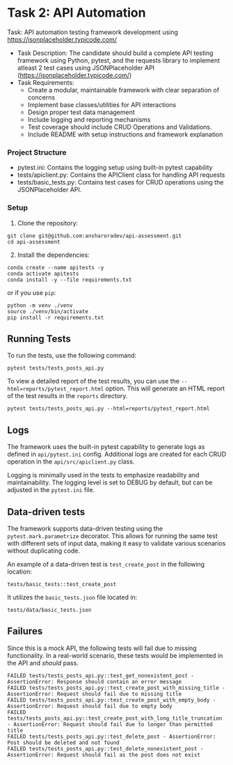 # Task 2: API Automation

Task: API automation testing framework development using
https://jsonplaceholder.typicode.com/
* Task Description: The candidate should build a complete API testing framework
using Python, pytest, and the requests library to implement atleast 2 test cases
using JSONPlaceholder API (https://jsonplaceholder.typicode.com/)
* Task Requirements:
  *  Create a modular, maintainable framework with clear separation of
  concerns
  * Implement base classes/utilities for API interactions
  * Design proper test data management
  * Include logging and reporting mechanisms
  * Test coverage should include CRUD Operations and Validations.
  * Include README with setup instructions and framework explanation

### Project Structure

* pytest.ini: Contains the logging setup using built-in pytest capability
* tests/apiclient.py: Contains the APIClient class for handling API requests
* tests/basic_tests.py: Contains test cases for CRUD operations using the JSONPlaceholder API.

### Setup
1. Clone the repository:
```
git clone git@github.com:ansharoradev/api-assessment.git
cd api-assessment
```

2. Install the dependencies:
```
conda create --name apitests -y
conda activate apitests
conda install -y --file requirements.txt
```

or if you use `pip`:
```
python -m venv ./venv
source ./venv/bin/activate
pip install -r requirements.txt
```

## Running Tests
To run the tests, use the following command:
```
pytest tests/tests_posts_api.py
```

To view a detailed report of the test results, you can use the `--html=reports/pytest_report.html` option. This will generate an HTML report of the test results in the `reports` directory.
```
pytest tests/tests_posts_api.py --html=reports/pytest_report.html
```

## Logs
The framework uses the built-in pytest capability to generate logs as defined in `api/pytest.ini` config. Additional logs are created for each CRUD operation in the `api/src/apiclient.py` class.

Logging is minimally used in the tests to emphasize readability and maintainability. The logging level is set to DEBUG by default, but can be adjusted in the `pytest.ini` file.

## Data-driven tests
The framework supports data-driven testing using the `pytest.mark.parametrize` decorator. This allows for running the same test with different sets of input data, making it easy to validate various scenarios without duplicating code.

An example of a data-driven test is `test_create_post` in the following location:
```
tests/basic_tests::test_create_post
```

It utilizes the `basic_tests.json` file located in:
```
tests/data/basic_tests.json
```

## Failures

Since this is a mock API, the following tests will fail due to missing functionality. In a real-world scenario, these tests would be implemented in the API and *should* pass.

```
FAILED tests/tests_posts_api.py::test_get_nonexistent_post - AssertionError: Response should contain an error message
FAILED tests/tests_posts_api.py::test_create_post_with_missing_title - AssertionError: Request should fail due to missing title
FAILED tests/tests_posts_api.py::test_create_post_with_empty_body - AssertionError: Request should fail due to empty body
FAILED tests/tests_posts_api.py::test_create_post_with_long_title_truncation - AssertionError: Request should fail due to longer than permitted title
FAILED tests/tests_posts_api.py::test_delete_post - AssertionError: Post should be deleted and not found
FAILED tests/tests_posts_api.py::test_delete_nonexistent_post - AssertionError: Request should fail as the post does not exist
```
